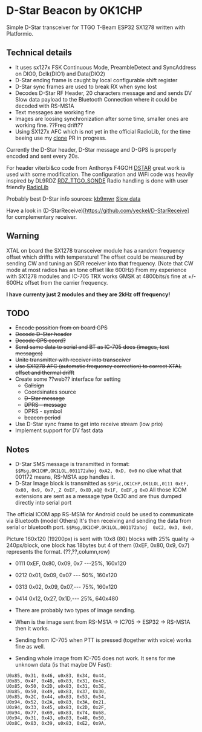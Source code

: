# D-Star Beacon by OK1CHP

Simple D-Star transceiver for TTGO T-Beam ESP32 SX1278 written with Platformio. 

## Technical details
* It uses sx127x FSK Continuous Mode, PreambleDetect and SyncAddress on DIO0, Dclk(DIO1) and Data(DIO2)
* D-Star ending frame is caught by local configurable shift register
* D-Star sync frames are used to break RX when sync lost
* Decodes D-Star RF Header, 20 characters message and and sends DV Slow data payload to the Bluetooth Connection where it could be decoded with RS-MS1A
 * Text messages are working fine
 * Images are loosing synchronization after some time, smaller ones are working fine. ??Freq drift??
*  Using SX127x AFC which is not yet in the official RadioLib, for the time beeing use my [clone](https://github.com/yeckel/RadioLib) PR in progress.

Currently the D-Star header, D-Star message and D-GPS is properly encoded and sent every 20s.

For header viterbi&co code from Anthonys F4GOH [DSTAR](https://github.com/f4goh/DSTAR) great work is used with some modification. The configuration and WiFi code was heavily inspired by DL9RDZ [RDZ_TTGO_SONDE](https://github.com/dl9rdz/rdz_ttgo_sonde) Radio handling is done with user friendly [RadioLib](https://github.com/jgromes/RadioLib)

Probably best D-Star info sources:
[kb9mwr](https://www.qsl.net/kb9mwr/projects/dv/dstar/)
[Slow data](https://www.qsl.net/kb9mwr/projects/dv/dstar/Slow%20Data.pdf)

Have a look in (D-StarReceive)[https://github.com/yeckel/D-StarReceive] for complementary receiver.

## Warning
XTAL on board the SX1278 transceiver module has a random frequency offset which driffts with temperature! The offset could be measured by sending CW and tuning an SDR receiver 
into that frequency. (Note that CW mode at most radios has an tone offset like 600Hz) From my experience with SX1278 modules and IC-705 TRX
works GMSK at 4800bits/s fine at +/- 600Hz offset from the carrier frequency.

**I have currenty just 2 modules and they are 2kHz off frequency!**

## TODO
* <del> Encode possition from on board GPS
* <del> Decode D-Star header
* <del> Decode GPS coord?
* <del> Send same data to serial and BT as IC-705 does (images, text messages)
* <del> Unite transmitter with receiver into transceiver
* <del> Use SX1278 AFC (automatic frequency correction) to correct XTAL offset and thermal drifft
* Create some ??web?? interface for setting 
    * <del>Callsign
    * Coordsinates source
    * <del>D-Star message
    * <del>DPRS - message
    * DPRS - symbol
    * <del>beacon period
* Use D-Star sync frame to get into receive stream (low prio)
* Implement support for DV fast data

## Notes
* D-Star SMS message is transmitted in format: ```$$Msg,OK1CHP,OK1LOL,001172ahoj 0xA2, 0xD, 0x0``` no clue what that 001172 means, RS-MS1A app handles it.
* D-Star Image block is transmitted as ```$$Pic,OK1CHP,OK1LOL,0111 0xEF, 0x80, 0x9, 0x7,_Z 0xEF, 0x8D,aQ@ 0x1F, 0xEF,g 0xD``` 
All those ICOM extensions are sent as a message type 0x30 and are thus dumped directly into serial port

The official ICOM app RS-MS1A for Android could be used to communicate via Bluetooth (model Others) It's then receiving and sending the data from serial or bluetooth port. ```$$Msg,OK1CHP,OK1LOL,001172ahoj  0xC2, 0xD, 0x0,``` 

Picture 160x120 (19200px) is sent with 10x8 (80) blocks with 25% quality -> 240px/block, one block has 18bytes but 4 of them (0xEF, 0x80, 0x9, 0x7) represents the format. (??,??,column,row)
  * 0111 0xEF, 0x80, 0x09, 0x7  ---25%, 160x120
  * 0212 0x01, 0x09, 0x07 --- 50%, 160x120
  * 0313 0x02, 0x09, 0x07,--- 75%, 160x120
  * 0414 0x12, 0x27, 0x1D,--- 25%, 640x480
 
* There are probably two types of image sending. 
 * When is the image sent from RS-MS1A -> IC705 -> ESP32 -> RS-MS1A then it works.
 * Sending from IC-705 when PTT is pressed (together with voice) works fine as well.
 * Sending whole image from IC-705 does not work. It sens for me unknown data (is that maybe DV Fast):
```U0x85, 0x24, 0x24, u0x83, 0x43, 0x52, 
U0x85, 0x31, 0x46, u0x83, 0x34, 0x44, 
U0x85, 0x4F, 0x4B, u0x83, 0x31, 0x43, 
U0x85, 0x50, 0x2D, u0x83, 0x31, 0x3E, 
U0x85, 0x50, 0x49, u0x83, 0x37, 0x30, 
U0x85, 0x2C, 0x44, u0x83, 0x53, 0x54, 
U0x94, 0x52, 0x2A, u0x83, 0x3A, 0x21, 
U0x94, 0x33, 0x45, u0x83, 0x2D, 0x2F,
U0x94, 0x77, 0x69, u0x83, 0x74, 0x68, 
U0x94, 0x31, 0x43, u0x83, 0x48, 0x50, 
U0x8C, 0x83, 0x39, u0x83, 0xE2, 0x9A, 
```

